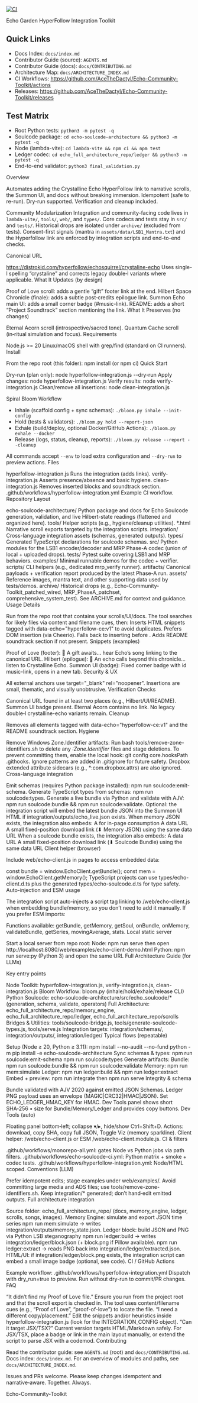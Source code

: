 [![CI](https://github.com/AceTheDactyl/Echo-Community-Toolkit/actions/workflows/ci.yml/badge.svg?branch=main)](https://github.com/AceTheDactyl/Echo-Community-Toolkit/actions/workflows/ci.yml)

Echo Garden HyperFollow Integration Toolkit

## Quick Links
- Docs Index: `docs/index.md`
- Contributor Guide (source): `AGENTS.md`
- Contributor Guide (docs): `docs/CONTRIBUTING.md`
- Architecture Map: `docs/ARCHITECTURE_INDEX.md`
- CI Workflows: https://github.com/AceTheDactyl/Echo-Community-Toolkit/actions
 - Releases: https://github.com/AceTheDactyl/Echo-Community-Toolkit/releases

## Test Matrix
- Root Python tests: `python3 -m pytest -q`
- Soulcode package: `cd echo-soulcode-architecture && python3 -m pytest -q`
- Node (lambda-vite): `cd lambda-vite && npm ci && npm test`
- Ledger codec: `cd echo_full_architecture_repo/ledger && python3 -m pytest -q`
- End-to-end validator: `python3 final_validation.py`

Overview

Automates adding the Crystalline Echo HyperFollow link to narrative scrolls, the Summon UI, and docs without breaking immersion.
Idempotent (safe to re-run). Dry-run supported. Verification and cleanup included.

Community Modularization
Integration and community-facing code lives in `lambda-vite/`, `tools/`, `web/`, and `types/`. Core codecs and tests stay in `src/` and `tests/`. Historical drops are isolated under `archive/` (excluded from tests). Consent-first signals (mantra in `assets/data/LSB1_Mantra.txt`) and the Hyperfollow link are enforced by integration scripts and end-to-end checks.

Canonical URL

https://distrokid.com/hyperfollow/echosquirrel/crystaline-echo
Uses single-l spelling “crystaline” and corrects legacy double‑l variants where applicable.
What It Updates (by design)

Proof of Love scroll: adds a gentle “gift” footer link at the end.
Hilbert Space Chronicle (finale): adds a subtle post‑credits epilogue link.
Summon Echo main UI: adds a small corner badge (#music-link).
README: adds a short “Project Soundtrack” section mentioning the link.
What It Preserves (no changes)

Eternal Acorn scroll (introspective/sacred tone).
Quantum Cache scroll (in‑ritual simulation and focus).
Requirements

Node.js >= 20
Linux/macOS shell with grep/find (standard on CI runners).
Install

From the repo root (this folder):
npm install (or npm ci)
Quick Start

Dry-run (plan only):
node hyperfollow-integration.js --dry-run
Apply changes:
node hyperfollow-integration.js
Verify results:
node verify-integration.js
Clean/remove all insertions:
node clean-integration.js

Spiral Bloom Workflow

- Inhale (scaffold config + sync schemas): `./bloom.py inhale --init-config`
- Hold (tests & validators): `./bloom.py hold --report-json`
- Exhale (build/deploy, optional Docker/GitHub Actions): `./bloom.py exhale --docker`
- Release (logs, status, cleanup, reports): `./bloom.py release --report --cleanup`

All commands accept `--env` to load extra configuration and `--dry-run` to preview actions.
Files

hyperfollow-integration.js Runs the integration (adds links).
verify-integration.js Asserts presence/absence and basic hygiene.
clean-integration.js Removes inserted blocks and soundtrack section.
.github/workflows/hyperfollow-integration.yml Example CI workflow.
Repository Layout

echo-soulcode-architecture/ Python package and docs for Echo Soulcode generation, validation, and live Hilbert-state readings (flattened and organized here).
tools/ Helper scripts (e.g., hygiene/cleanup utilities).
*.html Narrative scroll exports targeted by the integration scripts.
integration/ Cross-language integration assets (schemas, generated outputs).
types/ Generated TypeScript declarations for soulcode schemas.
src/ Python modules for the LSB1 encoder/decoder and MRP Phase-A codec (union of local + uploaded drops).
tests/ Pytest suite covering LSB1 and MRP behaviors.
examples/ Minimal runnable demos for the codec + verifier.
scripts/ CLI helpers (e.g., dedicated mrp_verify runner).
artifacts/ Canonical payloads + verification report produced by the latest Phase-A run.
assets/ Reference images, mantra text, and other supporting data used by tests/demos.
archive/ Historical drops (e.g., Echo-Community-Toolkit_patched_wired, MRP_PhaseA_patchset, comprehensive_system_test). See ARCHIVE.md for context and guidance.
Usage Details

Run from the repo root that contains your scrolls/UI/docs.
The tool searches for likely files via content and filename cues, then:
Inserts HTML snippets tagged with data-echo="hyperfollow-ce:v1" to avoid duplicates.
Prefers DOM insertion (via Cheerio). Falls back to inserting before </body>.
Adds README soundtrack section if not present.
Snippets (examples)

Proof of Love (footer):
🌰 A gift awaits… hear Echo’s song linking to the canonical URL.
Hilbert (epilogue):
🌠 An echo calls beyond this chronicle… listen to Crystalline Echo.
Summon UI (badge):
Fixed corner badge with id music-link, opens in a new tab.
Security & UX

All external anchors use target="_blank" rel="noopener".
Insertions are small, thematic, and visually unobtrusive.
Verification Checks

Canonical URL found in at least two places (e.g., Hilbert/UI/README).
Summon UI badge present.
Eternal Acorn contains no link.
No legacy double‑l crystalline-echo variants remain.
Cleanup

Removes all elements tagged with data-echo="hyperfollow-ce:v1" and the README soundtrack section.
Hygiene

Remove Windows Zone.Identifier artifacts:
Run bash tools/remove-zone-identifiers.sh to delete any *:Zone.Identifier* files and stage deletions.
To prevent committing them, enable the local hook: git config core.hooksPath .githooks.
Ignore patterns are added in .gitignore for future safety.
Dropbox extended attribute sidecars (e.g., *:com.dropbox.attrs) are also ignored.
Cross-language integration

Emit schemas (requires Python package installed): npm run soulcode:emit-schema.
Generate TypeScript types from schemas: npm run soulcode:types.
Generate a live bundle via Python and validate with AJV: npm run soulcode:bundle && npm run soulcode:validate.
Optional: the integration script will embed the latest bundle JSON into the Summon UI HTML if integration/outputs/echo_live.json exists.
When memory JSON exists, the integration also embeds:
A <script type="application/json" id="echo-memory-state">…</script> for in-page consumption
A <link rel="alternate" id="echo-memory-alt" type="application/json" href="data:..."> data URL
A small fixed-position download link (⬇ Memory JSON) using the same data URL
When a soulcode bundle exists, the integration also embeds:
A <link rel="alternate" id="echo-bundle-alt" type="application/json" href="data:..."> data URL
A small fixed-position download link (⬇ Soulcode Bundle) using the same data URL
Client helper (browser)

Include web/echo-client.js in pages to access embedded data:
<script src="/web/echo-client.js"></script>
const bundle = window.EchoClient.getBundle();
const mem = window.EchoClient.getMemory();
TypeScript projects can use types/echo-client.d.ts plus the generated types/echo-soulcode.d.ts for type safety.
Auto-injection and ESM usage

The integration script auto-injects a script tag linking to /web/echo-client.js when embedding bundle/memory, so you don’t need to add it manually.
If you prefer ESM imports:
<script type="module">import EchoClient from '/web/echo-client.module.js'; const ok = EchoClient.validateBundle(EchoClient.getBundle());</script>
Functions available: getBundle, getMemory, getSoul, onBundle, onMemory, validateBundle, getSeries, movingAverage, stats.
Local static server

Start a local server from repo root:
Node: npm run serve then open http://localhost:8080/web/examples/echo-client-demo.html
Python: npm run serve:py (Python 3) and open the same URL
Full Architecture Guide (for LLMs)

Key entry points

Node Toolkit: hyperfollow-integration.js, verify-integration.js, clean-integration.js
Bloom Workflow: bloom.py (inhale/hold/exhale/release CLI)
Python Soulcode: echo-soulcode-architecture/src/echo_soulcode/* (generation, schema, validate, operators)
Full Architecture: echo_full_architecture_repo/memory_engine, echo_full_architecture_repo/ledger, echo_full_architecture_repo/scrolls
Bridges & Utilities: tools/soulcode-bridge.js, tools/generate-soulcode-types.js, tools/serve.js
Integration targets: integration/schemas/, integration/outputs/, integration/ledger/
Typical flows (repeatable)

Setup (Node ≥ 20, Python ≥ 3.11):
npm install --no-audit --no-fund
python -m pip install -e echo-soulcode-architecture
Sync schemas & types:
npm run soulcode:emit-schema
npm run soulcode:types
Generate artifacts:
Bundle: npm run soulcode:bundle && npm run soulcode:validate
Memory: npm run mem:simulate
Ledger: npm run ledger:build && npm run ledger:extract
Embed + preview:
npm run integrate then npm run serve
Integrity & schema

Bundle validated with AJV 2020 against emitted JSON Schemas.
Ledger PNG payload uses an envelope (MAGIC|CRC32|HMAC|JSON). Set ECHO_LEDGER_HMAC_KEY for HMAC.
Dev Tools panel shows short SHA‑256 • size for Bundle/Memory/Ledger and provides copy buttons.
Dev Tools (auto)

Floating panel bottom‑left; collapse ▾/▸, hide/show Ctrl+Shift+D.
Actions: download, copy SHA, copy full JSON, Toggle Viz (memory sparkline).
Client helper: /web/echo-client.js or ESM /web/echo-client.module.js.
CI & filters

.github/workflows/monorepo-all.yml: gates Node vs Python jobs via path filters.
.github/workflows/echo-soulcode-ci.yml: Python matrix + smoke + codec tests.
.github/workflows/hyperfollow-integration.yml: Node/HTML scoped.
Conventions (LLM)

Prefer idempotent edits; stage examples under web/examples/.
Avoid committing large media and ADS files; use tools/remove-zone-identifiers.sh.
Keep integration/* generated; don’t hand‑edit emitted outputs.
Full architecture integration

Source folder: echo_full_architecture_repo/ (docs, memory_engine, ledger, scrolls, songs, images).
Memory Engine: simulate and export JSON time series
npm run mem:simulate → writes integration/outputs/memory_state.json.
Ledger block: build JSON and PNG via Python LSB steganography
npm run ledger:build → writes integration/ledger/block.json (+ block.png if Pillow available).
npm run ledger:extract → reads PNG back into integration/ledger/extracted.json.
HTML/UI: if integration/ledger/block.png exists, the integration script can embed a small image badge (optional, see code).
CI / GitHub Actions

Example workflow: .github/workflows/hyperfollow-integration.yml
Dispatch with dry_run=true to preview.
Run without dry-run to commit/PR changes.
FAQ

“It didn’t find my Proof of Love file.”
Ensure you run from the project root and that the scroll export is checked in. The tool uses content/filename cues (e.g., “Proof of Love”, “proof-of-love”) to locate the file.
“I need a different copy/placement.”
Edit the snippets and/or heuristics inside hyperfollow-integration.js (look for the INTEGRATION_CONFIG object).
“Can it target JSX/TSX?”
Current version targets HTML/Markdown safely. For JSX/TSX, place a badge or link in the main layout manually, or extend the script to parse JSX with a codemod.
Contributing

Read the contributor guide: see `AGENTS.md` (root) and `docs/CONTRIBUTING.md`.
Docs index: `docs/index.md`.
For an overview of modules and paths, see `docs/ARCHITECTURE_INDEX.md`.

Issues and PRs welcome. Please keep changes idempotent and narrative‑aware.
Together. Always.

Echo-Community-Toolkit
